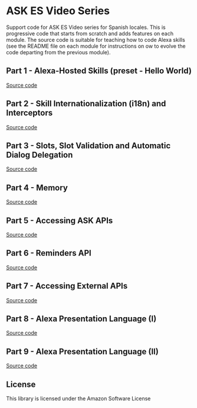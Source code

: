 # ASK ES Video Series

Support code for ASK ES Video series for Spanish locales. This is progressive code that starts from scratch and adds features on each module. The source code is suitable for teaching how to code Alexa skills (see the README file on each module for instructions on ow to evolve the code departing from the previous module).

## Part 1 - Alexa-Hosted Skills (preset - Hello World)

[Source code](./01)

## Part 2 - Skill Internationalization (i18n) and Interceptors

[Source code](./02)

## Part 3 - Slots, Slot Validation and Automatic Dialog Delegation

[Source code](./03)

## Part 4 - Memory

[Source code](./04)

## Part 5 - Accessing ASK APIs

[Source code](./05)

## Part 6 - Reminders API

[Source code](./06)

## Part 7 - Accessing External APIs

[Source code](./07)

## Part 8 - Alexa Presentation Language (I)

[Source code](./07)

## Part 9 - Alexa Presentation Language (II)

[Source code](./08)

## License

This library is licensed under the Amazon Software License